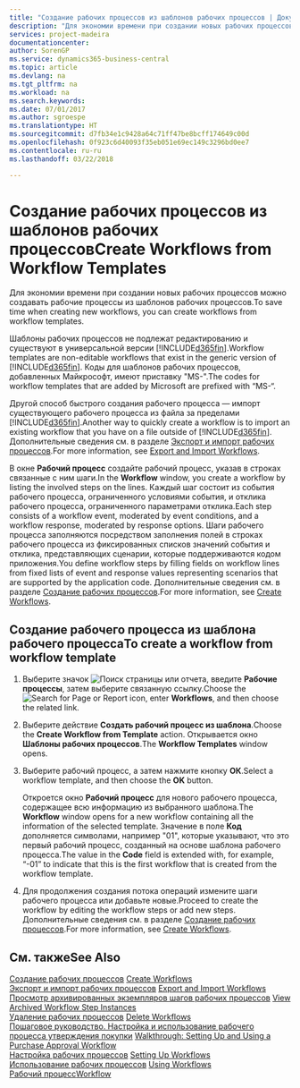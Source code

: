 ```yaml
---
title: "Создание рабочих процессов из шаблонов рабочих процессов | Документы Майкрософт"
description: "Для экономии времени при создании новых рабочих процессов можно создавать рабочие процессы из шаблонов рабочих процессов."
services: project-madeira
documentationcenter: 
author: SorenGP
ms.service: dynamics365-business-central
ms.topic: article
ms.devlang: na
ms.tgt_pltfrm: na
ms.workload: na
ms.search.keywords: 
ms.date: 07/01/2017
ms.author: sgroespe
ms.translationtype: HT
ms.sourcegitcommit: d7fb34e1c9428a64c71ff47be8bcff174649c00d
ms.openlocfilehash: 0f923c6d40093f35eb051e69ec149c3296bd0ee7
ms.contentlocale: ru-ru
ms.lasthandoff: 03/22/2018

---
```

# <a name="create-workflows-from-workflow-templates"></a><span data-ttu-id="0bc3a-103">Создание рабочих процессов из шаблонов рабочих процессов</span><span class="sxs-lookup"><span data-stu-id="0bc3a-103">Create Workflows from Workflow Templates</span></span>
<span data-ttu-id="0bc3a-104">Для экономии времени при создании новых рабочих процессов можно создавать рабочие процессы из шаблонов рабочих процессов.</span><span class="sxs-lookup"><span data-stu-id="0bc3a-104">To save time when creating new workflows, you can create workflows from workflow templates.</span></span>  

 <span data-ttu-id="0bc3a-105">Шаблоны рабочих процессов не подлежат редактированию и существуют в универсальной версии [!INCLUDE[d365fin](includes/d365fin_md.md)].</span><span class="sxs-lookup"><span data-stu-id="0bc3a-105">Workflow templates are non-editable workflows that exist in the generic version of [!INCLUDE[d365fin](includes/d365fin_md.md)].</span></span> <span data-ttu-id="0bc3a-106">Коды для шаблонов рабочих процессов, добавленных Майкрософт, имеют приставку "MS-".</span><span class="sxs-lookup"><span data-stu-id="0bc3a-106">The codes for workflow templates that are added by Microsoft are prefixed with “MS-“.</span></span>  

 <span data-ttu-id="0bc3a-107">Другой способ быстрого создания рабочего процесса — импорт существующего рабочего процесса из файла за пределами [!INCLUDE[d365fin](includes/d365fin_md.md)].</span><span class="sxs-lookup"><span data-stu-id="0bc3a-107">Another way to quickly create a workflow is to import an existing workflow that you have on a file outside of [!INCLUDE[d365fin](includes/d365fin_md.md)].</span></span> <span data-ttu-id="0bc3a-108">Дополнительные сведения см. в разделе [Экспорт и импорт рабочих процессов](across-how-to-export-and-import-workflows.md).</span><span class="sxs-lookup"><span data-stu-id="0bc3a-108">For more information, see [Export and Import Workflows](across-how-to-export-and-import-workflows.md).</span></span>  

<span data-ttu-id="0bc3a-109">В окне **Рабочий процесс** создайте рабочий процесс, указав в строках связанные с ним шаги.</span><span class="sxs-lookup"><span data-stu-id="0bc3a-109">In the **Workflow** window, you create a workflow by listing the involved steps on the lines.</span></span> <span data-ttu-id="0bc3a-110">Каждый шаг состоит из события рабочего процесса, ограниченного условиями события, и отклика рабочего процесса, ограниченного параметрами отклика.</span><span class="sxs-lookup"><span data-stu-id="0bc3a-110">Each step consists of a workflow event, moderated by event conditions, and a workflow response, moderated by response options.</span></span> <span data-ttu-id="0bc3a-111">Шаги рабочего процесса заполняются посредством заполнения полей в строках рабочего процесса из фиксированных списков значений события и отклика, представляющих сценарии, которые поддерживаются кодом приложения.</span><span class="sxs-lookup"><span data-stu-id="0bc3a-111">You define workflow steps by filling fields on workflow lines from fixed lists of event and response values representing scenarios that are supported by the application code.</span></span> <span data-ttu-id="0bc3a-112">Дополнительные сведения см. в разделе [Создание рабочих процессов](across-how-to-create-workflows.md).</span><span class="sxs-lookup"><span data-stu-id="0bc3a-112">For more information, see [Create Workflows](across-how-to-create-workflows.md).</span></span>  

## <a name="to-create-a-workflow-from-workflow-template"></a><span data-ttu-id="0bc3a-113">Создание рабочего процесса из шаблона рабочего процесса</span><span class="sxs-lookup"><span data-stu-id="0bc3a-113">To create a workflow from workflow template</span></span>  
1.  <span data-ttu-id="0bc3a-114">Выберите значок ![Поиск страницы или отчета](media/ui-search/search_small.png "Значок поиска страницы или отчета"), введите **Рабочие процессы**, затем выберите связанную ссылку.</span><span class="sxs-lookup"><span data-stu-id="0bc3a-114">Choose the ![Search for Page or Report](media/ui-search/search_small.png "Search for Page or Report icon") icon, enter **Workflows**, and then choose the related link.</span></span>  
2.  <span data-ttu-id="0bc3a-115">Выберите действие **Создать рабочий процесс из шаблона**.</span><span class="sxs-lookup"><span data-stu-id="0bc3a-115">Choose the **Create Workflow from Template** action.</span></span> <span data-ttu-id="0bc3a-116">Открывается окно **Шаблоны рабочих процессов**.</span><span class="sxs-lookup"><span data-stu-id="0bc3a-116">The **Workflow Templates** window opens.</span></span>  
3.  <span data-ttu-id="0bc3a-117">Выберите рабочий процесс, а затем нажмите кнопку **ОК**.</span><span class="sxs-lookup"><span data-stu-id="0bc3a-117">Select a workflow template, and then choose the **OK** button.</span></span>  

     <span data-ttu-id="0bc3a-118">Откроется окно **Рабочий процесс** для нового рабочего процесса, содержащее всю информацию из выбранного шаблона.</span><span class="sxs-lookup"><span data-stu-id="0bc3a-118">The **Workflow** window opens for a new workflow containing all the information of the selected template.</span></span> <span data-ttu-id="0bc3a-119">Значение в поле **Код** дополняется символами, например "01", которые указывают, что это первый рабочий процесс, созданный на основе шаблона рабочего процесса.</span><span class="sxs-lookup"><span data-stu-id="0bc3a-119">The value in the **Code** field is extended with, for example, “-01” to indicate that this is the first workflow that is created from the workflow template.</span></span>  
4.  <span data-ttu-id="0bc3a-120">Для продолжения создания потока операций измените шаги рабочего процесса или добавьте новые.</span><span class="sxs-lookup"><span data-stu-id="0bc3a-120">Proceed to create the workflow by editing the workflow steps or add new steps.</span></span> <span data-ttu-id="0bc3a-121">Дополнительные сведения см. в разделе [Создание рабочих процессов](across-how-to-create-workflows.md).</span><span class="sxs-lookup"><span data-stu-id="0bc3a-121">For more information, see [Create Workflows](across-how-to-create-workflows.md).</span></span>  

## <a name="see-also"></a><span data-ttu-id="0bc3a-122">См. также</span><span class="sxs-lookup"><span data-stu-id="0bc3a-122">See Also</span></span>  
 <span data-ttu-id="0bc3a-123">[Создание рабочих процессов](across-how-to-create-workflows.md) </span><span class="sxs-lookup"><span data-stu-id="0bc3a-123">[Create Workflows](across-how-to-create-workflows.md) </span></span>  
 <span data-ttu-id="0bc3a-124">[Экспорт и импорт рабочих процессов](across-how-to-export-and-import-workflows.md) </span><span class="sxs-lookup"><span data-stu-id="0bc3a-124">[Export and Import Workflows](across-how-to-export-and-import-workflows.md) </span></span>  
 <span data-ttu-id="0bc3a-125">[Просмотр архивированных экземпляров шагов рабочих процессов](across-how-to-view-archived-workflow-step-instances.md) </span><span class="sxs-lookup"><span data-stu-id="0bc3a-125">[View Archived Workflow Step Instances](across-how-to-view-archived-workflow-step-instances.md) </span></span>  
 <span data-ttu-id="0bc3a-126">[Удаление рабочих процессов](across-how-to-delete-workflows.md) </span><span class="sxs-lookup"><span data-stu-id="0bc3a-126">[Delete Workflows](across-how-to-delete-workflows.md) </span></span>  
 <span data-ttu-id="0bc3a-127">[Пошаговое руководство. Настройка и использование рабочего процесса утверждения покупки](walkthrough-setting-up-and-using-a-purchase-approval-workflow.md) </span><span class="sxs-lookup"><span data-stu-id="0bc3a-127">[Walkthrough: Setting Up and Using a Purchase Approval Workflow](walkthrough-setting-up-and-using-a-purchase-approval-workflow.md) </span></span>  
 <span data-ttu-id="0bc3a-128">[Настройка рабочих процессов](across-set-up-workflows.md) </span><span class="sxs-lookup"><span data-stu-id="0bc3a-128">[Setting Up Workflows](across-set-up-workflows.md) </span></span>  
 <span data-ttu-id="0bc3a-129">[Использование рабочих процессов](across-use-workflows.md) </span><span class="sxs-lookup"><span data-stu-id="0bc3a-129">[Using Workflows](across-use-workflows.md) </span></span>  
 [<span data-ttu-id="0bc3a-130">Рабочий процесс</span><span class="sxs-lookup"><span data-stu-id="0bc3a-130">Workflow</span></span>](across-workflow.md)   

